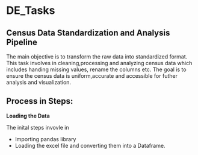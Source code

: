 # DE_Tasks
## Census Data Standardization and Analysis Pipeline

The main objective is to transform the raw data into standardized format. This task involves in cleaning,processing and analyzing census data which includes handing missing values, rename the columns etc. The goal is to ensure the census data is uniform,accurate and accessible for futher analysis and visualization.

## Process in Steps:

**Loading the Data**

The inital steps invovle in

   * Importing pandas library
   * Loading the excel file and converting them into a Dataframe.


